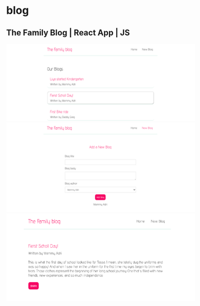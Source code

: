 # blog
## The Family Blog | React App | JS 

<img src="images/img1.png">

<img src="images/img2.png">

<img src="images/img3.png">
